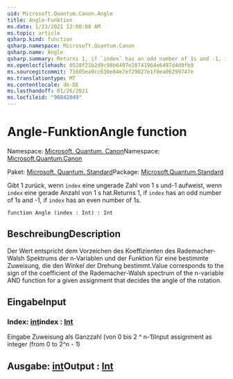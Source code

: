 ```yaml
---
uid: Microsoft.Quantum.Canon.Angle
title: Angle-Funktion
ms.date: 1/23/2021 12:00:00 AM
ms.topic: article
qsharp.kind: function
qsharp.namespace: Microsoft.Quantum.Canon
qsharp.name: Angle
qsharp.summary: Returns 1, if `index` has an odd number of 1s and -1, if `index` has an even number of 1s.
ms.openlocfilehash: 0528f21b2d9c98b6497e28741964e6497d4d0fb9
ms.sourcegitcommit: 71605ea9cc630e84e7ef29027e1f0ea06299747e
ms.translationtype: MT
ms.contentlocale: de-DE
ms.lasthandoff: 01/26/2021
ms.locfileid: "98842049"
---
```

# <a name="angle-function"></a><span data-ttu-id="26d5e-102">Angle-Funktion</span><span class="sxs-lookup"><span data-stu-id="26d5e-102">Angle function</span></span>

<span data-ttu-id="26d5e-103">Namespace: [Microsoft. Quantum. Canon](xref:Microsoft.Quantum.Canon)</span><span class="sxs-lookup"><span data-stu-id="26d5e-103">Namespace: [Microsoft.Quantum.Canon](xref:Microsoft.Quantum.Canon)</span></span>

<span data-ttu-id="26d5e-104">Paket: [Microsoft. Quantum. Standard](https://nuget.org/packages/Microsoft.Quantum.Standard)</span><span class="sxs-lookup"><span data-stu-id="26d5e-104">Package: [Microsoft.Quantum.Standard](https://nuget.org/packages/Microsoft.Quantum.Standard)</span></span>


<span data-ttu-id="26d5e-105">Gibt 1 zurück, wenn `index` eine ungerade Zahl von 1 s und-1 aufweist, wenn `index` eine gerade Anzahl von 1 s hat.</span><span class="sxs-lookup"><span data-stu-id="26d5e-105">Returns 1, if `index` has an odd number of 1s and -1, if `index` has an even number of 1s.</span></span>

```qsharp
function Angle (index : Int) : Int
```


## <a name="description"></a><span data-ttu-id="26d5e-106">Beschreibung</span><span class="sxs-lookup"><span data-stu-id="26d5e-106">Description</span></span>

<span data-ttu-id="26d5e-107">Der Wert entspricht dem Vorzeichen des Koeffizienten des Rademacher-Walsh Spektrums der n-Variablen und der Funktion für eine bestimmte Zuweisung, die den Winkel der Drehung bestimmt.</span><span class="sxs-lookup"><span data-stu-id="26d5e-107">Value corresponds to the sign of the coefficient of the Rademacher-Walsh spectrum of the n-variable AND function for a given assignment that decides the angle of the rotation.</span></span>

## <a name="input"></a><span data-ttu-id="26d5e-108">Eingabe</span><span class="sxs-lookup"><span data-stu-id="26d5e-108">Input</span></span>

### <a name="index--int"></a><span data-ttu-id="26d5e-109">Index: [int](xref:microsoft.quantum.lang-ref.int)</span><span class="sxs-lookup"><span data-stu-id="26d5e-109">index : [Int](xref:microsoft.quantum.lang-ref.int)</span></span>

<span data-ttu-id="26d5e-110">Eingabe Zuweisung als Ganzzahl (von 0 bis 2 ^ n-1)</span><span class="sxs-lookup"><span data-stu-id="26d5e-110">Input assignment as integer (from 0 to 2^n - 1)</span></span>



## <a name="output--int"></a><span data-ttu-id="26d5e-111">Ausgabe: [int](xref:microsoft.quantum.lang-ref.int)</span><span class="sxs-lookup"><span data-stu-id="26d5e-111">Output : [Int](xref:microsoft.quantum.lang-ref.int)</span></span>

